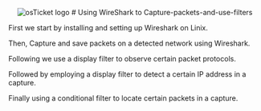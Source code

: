 <p align="center">
<https://www.wireshark.org/> 
<img src="https://i.imgur.com/Clzj7Xs.png" alt="osTicket logo"/> 
# Using WireShark to Capture-packets-and-use-filters

First we start by installing and setting up Wireshark on Linix.

Then, Capture and save packets on a detected network using Wireshark.

Following we use a display filter to observe certain packet protocols.

Followed by employing a display filter to detect a certain IP address in a capture.

Finally using a conditional filter to locate certain packets in a capture.
